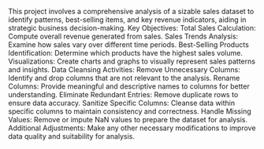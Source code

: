 This project involves a comprehensive analysis of a sizable sales dataset to identify patterns, best-selling items, and key revenue indicators, aiding in strategic business decision-making.
Key Objectives:
Total Sales Calculation:
Compute overall revenue generated from sales.
Sales Trends Analysis:
Examine how sales vary over different time periods.
Best-Selling Products Identification:
Determine which products have the highest sales volume.
Visualizations:
Create charts and graphs to visually represent sales patterns and insights.
Data Cleansing Activities:
Remove Unnecessary Columns:
Identify and drop columns that are not relevant to the analysis.
Rename Columns:
Provide meaningful and descriptive names to columns for better understanding.
Eliminate Redundant Entries:
Remove duplicate rows to ensure data accuracy.
Sanitize Specific Columns:
Cleanse data within specific columns to maintain consistency and correctness.
Handle Missing Values:
Remove or impute NaN values to prepare the dataset for analysis.
Additional Adjustments:
Make any other necessary modifications to improve data quality and suitability for analysis.
